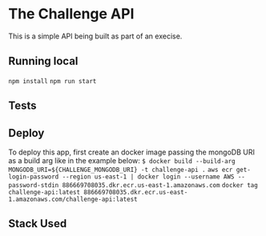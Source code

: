 # The Challenge API

This is a simple API being built as part of an execise.

## Running local
`npm install`
`npm run start`

## Tests

## Deploy
To deploy this app, first create an docker image passing the mongoDB URI as a build arg like in the example below:
`$ docker build --build-arg MONGODB_URI=${CHALLENGE_MONGODB_URI} -t challenge-api .`
`aws ecr get-login-password --region us-east-1 | docker login --username AWS --password-stdin 886669708035.dkr.ecr.us-east-1.amazonaws.com`
`docker tag challenge-api:latest 886669708035.dkr.ecr.us-east-1.amazonaws.com/challenge-api:latest`

## Stack Used
